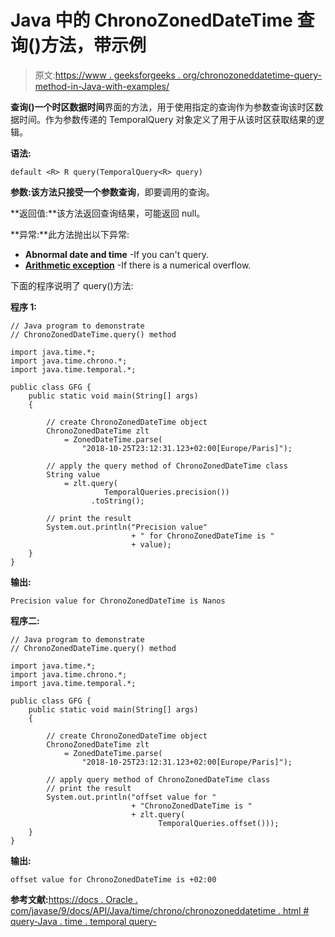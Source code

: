 # Java 中的 ChronoZonedDateTime 查询()方法，带示例

> 原文:[https://www . geeksforgeeks . org/chronozoneddatetime-query-method-in-Java-with-examples/](https://www.geeksforgeeks.org/chronozoneddatetime-query-method-in-java-with-examples/)

**查询()**一个**时区数据时间**界面的方法，用于使用指定的查询作为参数查询该时区数据时间。作为参数传递的 TemporalQuery 对象定义了用于从该时区获取结果的逻辑。

**语法:**

```
default <R> R query(TemporalQuery<R> query)

```

**参数:**该方法只接受一个参数**查询**，即要调用的查询。

**返回值:**该方法返回查询结果，可能返回 null。

**异常:**此方法抛出以下异常:

*   **Abnormal date and time** -If you can't query.
*   **[Arithmetic exception](https://www.geeksforgeeks.org/types-of-exception-in-java-with-examples/)** -If there is a numerical overflow.

下面的程序说明了 query()方法:

**程序 1:**

```
// Java program to demonstrate
// ChronoZonedDateTime.query() method

import java.time.*;
import java.time.chrono.*;
import java.time.temporal.*;

public class GFG {
    public static void main(String[] args)
    {

        // create ChronoZonedDateTime object
        ChronoZonedDateTime zlt
            = ZonedDateTime.parse(
                "2018-10-25T23:12:31.123+02:00[Europe/Paris]");

        // apply the query method of ChronoZonedDateTime class
        String value
            = zlt.query(
                     TemporalQueries.precision())
                  .toString();

        // print the result
        System.out.println("Precision value"
                           + " for ChronoZonedDateTime is "
                           + value);
    }
}
```

**输出:**

```
Precision value for ChronoZonedDateTime is Nanos

```

**程序二:**

```
// Java program to demonstrate
// ChronoZonedDateTime.query() method

import java.time.*;
import java.time.chrono.*;
import java.time.temporal.*;

public class GFG {
    public static void main(String[] args)
    {

        // create ChronoZonedDateTime object
        ChronoZonedDateTime zlt
            = ZonedDateTime.parse(
                "2018-10-25T23:12:31.123+02:00[Europe/Paris]");

        // apply query method of ChronoZonedDateTime class
        // print the result
        System.out.println("offset value for "
                           + "ChronoZonedDateTime is "
                           + zlt.query(
                                 TemporalQueries.offset()));
    }
}
```

**输出:**

```
offset value for ChronoZonedDateTime is +02:00

```

**参考文献:**[https://docs . Oracle . com/javase/9/docs/API/Java/time/chrono/chronozoneddatetime . html # query-Java . time . temporal query-](https://docs.oracle.com/javase/9/docs/api/java/time/chrono/ChronoZonedDateTime.html#query-java.time.temporal.TemporalQuery-)